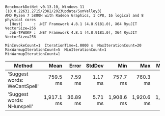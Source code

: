 ```

BenchmarkDotNet v0.13.10, Windows 11 (10.0.22631.2715/23H2/2023Update/SunValley3)
AMD Ryzen 7 5800H with Radeon Graphics, 1 CPU, 16 logical and 8 physical cores
  [Host]     : .NET Framework 4.8.1 (4.8.9181.0), X64 RyuJIT VectorSize=256
  Job-TPWOKF : .NET Framework 4.8.1 (4.8.9181.0), X64 RyuJIT VectorSize=256

MinInvokeCount=1  IterationTime=1.0000 s  MaxIterationCount=20  
MaxWarmupIterationCount=5  MinIterationCount=1  MinWarmupIterationCount=1  

```
| Method                       | Mean       | Error    | StdDev  | Min        | Max        | Median     | Ratio |
|----------------------------- |-----------:|---------:|--------:|-----------:|-----------:|-----------:|------:|
| &#39;Suggest words: WeCantSpell&#39; |   759.5 ms |  7.59 ms | 1.17 ms |   757.7 ms |   760.3 ms |   759.9 ms |  1.00 |
| &#39;Suggest words: NHunspell&#39;   | 1,917.1 ms | 36.89 ms | 5.71 ms | 1,908.6 ms | 1,920.6 ms | 1,919.7 ms |  2.52 |
